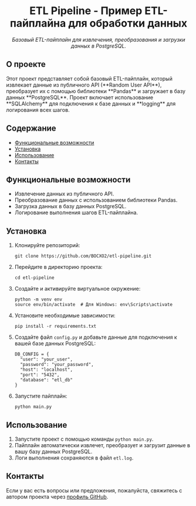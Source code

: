 <h1 align="center">ETL Pipeline - Пример ETL-пайплайна для обработки данных</h1>

<p align="center">
  <em>Базовый ETL-пайплайн для извлечения, преобразования и загрузки данных в PostgreSQL.</em>
</p>

## О проекте

<p>
  Этот проект представляет собой базовый ETL-пайплайн, который извлекает данные из публичного API (**Random User API**), преобразует их с помощью библиотеки **Pandas** и загружает в базу данных **PostgreSQL**.  
  Проект включает использование **SQLAlchemy** для подключения к базе данных и **logging** для логирования всех шагов.
</p>

## Содержание

<ul>
  <li><a href="#функциональные-возможности">Функциональные возможности</a></li>
  <li><a href="#установка">Установка</a></li>
  <li><a href="#использование">Использование</a></li>
  <li><a href="#контакты">Контакты</a></li>
</ul>

## Функциональные возможности

<ul>
  <li>Извлечение данных из публичного API.</li>
  <li>Преобразование данных с использованием библиотеки Pandas.</li>
  <li>Загрузка данных в базу данных PostgreSQL.</li>
  <li>Логирование выполнения шагов ETL-пайплайна.</li>
</ul>

## Установка

<ol>
  <li>Клонируйте репозиторий:
    <pre><code>git clone https://github.com/BOCXO2/etl-pipeline.git</code></pre>
  </li>
  <li>Перейдите в директорию проекта:
    <pre><code>cd etl-pipeline</code></pre>
  </li>
  <li>Создайте и активируйте виртуальное окружение:
    <pre><code>python -m venv env
source env/bin/activate  # Для Windows: env\Scripts\activate</code></pre>
  </li>
  <li>Установите необходимые зависимости:
    <pre><code>pip install -r requirements.txt</code></pre>
  </li>
  <li>Создайте файл <code>config.py</code> и добавьте данные для подключения к вашей базе данных PostgreSQL:
    <pre><code>DB_CONFIG = {
  "user": "your_user",
  "password": "your_password",
  "host": "localhost",
  "port": "5432",
  "database": "etl_db"
}</code></pre>
  </li>
  <li>Запустите пайплайн:
    <pre><code>python main.py</code></pre>
  </li>
</ol>

## Использование

<ol>
  <li>Запустите проект с помощью команды <code>python main.py</code>.</li>
  <li>Пайплайн автоматически извлечет, преобразует и загрузит данные в вашу базу данных PostgreSQL.</li>
  <li>Логи выполнения сохраняются в файл <code>etl.log</code>.</li>
</ol>

## Контакты

<p>
  Если у вас есть вопросы или предложения, пожалуйста, свяжитесь с автором проекта через <a href="https://github.com/BOCXO2">профиль GitHub</a>.
</p>

